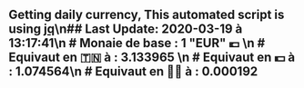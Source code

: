 ## Getting daily currency, This automated script is using [jq](https://stedolan.github.io/jq/)\n## Last Update:  2020-03-19 à 13:17:41\n # Monaie de base : 1 "EUR" 💶 \n # Equivaut en 🇹🇳 à :  3.133965 \n # Equivaut en 💵 à : 1.074564\n # Equivaut en 🐱‍💻 à :  0.000192
